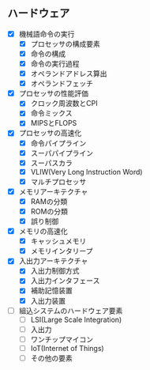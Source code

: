 ## ハードウェア

- [x] 機械語命令の実行
  - [x] プロセッサの構成要素
  - [x] 命令の構成
  - [x] 命令の実行過程
  - [x] オペランドアドレス算出
  - [x] オペランドフェッチ
- [x] プロセッサの性能評価
  - [x] クロック周波数とCPI
  - [x] 命令ミックス
  - [x] MIPSとFLOPS
- [x] プロセッサの高速化
  - [x] 命令パイプライン
  - [x] スーパパイプライン
  - [x] スーパスカラ
  - [x] VLIW(Very Long Instruction Word)
  - [x] マルチプロセッサ
- [x] メモリアーキテクチャ
  - [x] RAMの分類
  - [x] ROMの分類
  - [x] 誤り制御
- [x] メモリの高速化
  - [x] キャッシュメモリ
  - [x] メモリインタリープ
- [x] 入出力アーキテクチャ
  - [x] 入出力制御方式
  - [x] 入出力インタフェース
  - [x] 補助記憶装置
  - [x] 入出力装置
- [ ] 組込システムのハードウェア要素
  - [ ] LSI(Large Scale Integration)
  - [ ] 入出力
  - [ ] ワンチップマイコン
  - [ ] IoT(Internet of Things)
  - [ ] その他の要素
